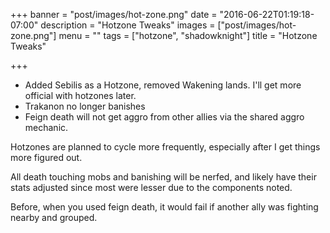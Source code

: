 +++
banner = "post/images/hot-zone.png"
date = "2016-06-22T01:19:18-07:00"
description = "Hotzone Tweaks"
images = ["post/images/hot-zone.png"]
menu = ""
tags = ["hotzone", "shadowknight"]
title = "Hotzone Tweaks"

+++
* Added Sebilis as a Hotzone, removed Wakening lands. I'll get more official with hotzones later.
* Trakanon no longer banishes
* Feign death will not get aggro from other allies via the shared aggro mechanic.
<!--more-->
Hotzones are planned to cycle more frequently, especially after I get things more figured out.

All death touching mobs and banishing will be nerfed, and likely have their stats adjusted since most were lesser due to the components noted.

Before, when you used feign death, it would fail if another ally was fighting nearby and grouped.